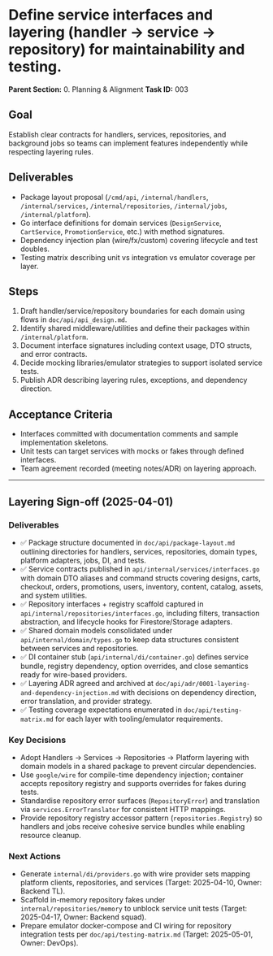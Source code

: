 # Define service interfaces and layering (handler → service → repository) for maintainability and testing.

**Parent Section:** 0. Planning & Alignment
**Task ID:** 003

## Goal
Establish clear contracts for handlers, services, repositories, and background jobs so teams can implement features independently while respecting layering rules.

## Deliverables
- Package layout proposal (`/cmd/api`, `/internal/handlers`, `/internal/services`, `/internal/repositories`, `/internal/jobs`, `/internal/platform`).
- Go interface definitions for domain services (`DesignService`, `CartService`, `PromotionService`, etc.) with method signatures.
- Dependency injection plan (wire/fx/custom) covering lifecycle and test doubles.
- Testing matrix describing unit vs integration vs emulator coverage per layer.

## Steps
1. Draft handler/service/repository boundaries for each domain using flows in `doc/api/api_design.md`.
2. Identify shared middleware/utilities and define their packages within `/internal/platform`.
3. Document interface signatures including context usage, DTO structs, and error contracts.
4. Decide mocking libraries/emulator strategies to support isolated service tests.
5. Publish ADR describing layering rules, exceptions, and dependency direction.

## Acceptance Criteria
- Interfaces committed with documentation comments and sample implementation skeletons.
- Unit tests can target services with mocks or fakes through defined interfaces.
- Team agreement recorded (meeting notes/ADR) on layering approach.

---

## Layering Sign-off (2025-04-01)

### Deliverables
- ✅ Package structure documented in `doc/api/package-layout.md` outlining directories for handlers, services, repositories, domain types, platform adapters, jobs, DI, and tests.
- ✅ Service contracts published in `api/internal/services/interfaces.go` with domain DTO aliases and command structs covering designs, carts, checkout, orders, promotions, users, inventory, content, catalog, assets, and system utilities.
- ✅ Repository interfaces + registry scaffold captured in `api/internal/repositories/interfaces.go`, including filters, transaction abstraction, and lifecycle hooks for Firestore/Storage adapters.
- ✅ Shared domain models consolidated under `api/internal/domain/types.go` to keep data structures consistent between services and repositories.
- ✅ DI container stub (`api/internal/di/container.go`) defines service bundle, registry dependency, option overrides, and close semantics ready for wire-based providers.
- ✅ Layering ADR agreed and archived at `doc/api/adr/0001-layering-and-dependency-injection.md` with decisions on dependency direction, error translation, and provider strategy.
- ✅ Testing coverage expectations enumerated in `doc/api/testing-matrix.md` for each layer with tooling/emulator requirements.

### Key Decisions
- Adopt Handlers → Services → Repositories → Platform layering with domain models in a shared package to prevent circular dependencies.
- Use `google/wire` for compile-time dependency injection; container accepts repository registry and supports overrides for fakes during tests.
- Standardise repository error surfaces (`RepositoryError`) and translation via `services.ErrorTranslator` for consistent HTTP mappings.
- Provide repository registry accessor pattern (`repositories.Registry`) so handlers and jobs receive cohesive service bundles while enabling resource cleanup.

### Next Actions
- Generate `internal/di/providers.go` with wire provider sets mapping platform clients, repositories, and services (Target: 2025-04-10, Owner: Backend TL).
- Scaffold in-memory repository fakes under `internal/repositories/memory` to unblock service unit tests (Target: 2025-04-17, Owner: Backend squad).
- Prepare emulator docker-compose and CI wiring for repository integration tests per `doc/api/testing-matrix.md` (Target: 2025-05-01, Owner: DevOps).
